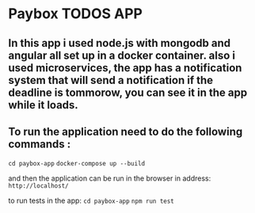 # Paybox TODOS APP

## In this app i used node.js with mongodb and angular all set up in a docker container. also i used microservices, the app has a notification system that will send a notification if the deadline is tommorow, you can see it in the app while it loads.
## To run the application need to do the following commands : 
`cd paybox-app`
`docker-compose up --build`

and then the application can be run in the browser in address: 
`http://localhost/`

to run tests in the app:
`cd paybox-app`
`npm run test`
